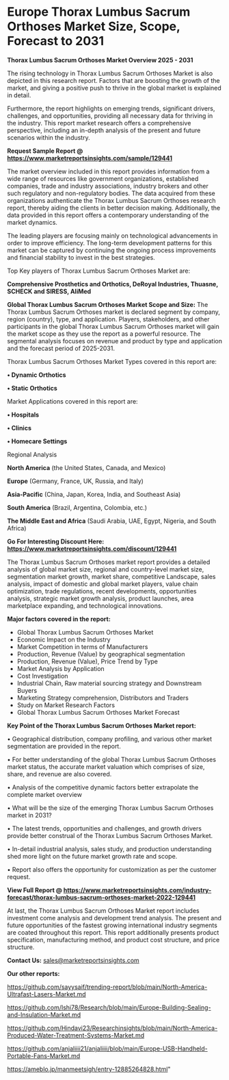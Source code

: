 # Europe Thorax Lumbus Sacrum Orthoses Market Size, Scope, Forecast to 2031

<Strong> Thorax Lumbus Sacrum Orthoses Market Overview 2025 - 2031</strong>

The rising technology in Thorax Lumbus Sacrum Orthoses Market is also depicted in this research report. Factors that are boosting the growth of the market, and giving a positive push to thrive in the global market is explained in detail.

Furthermore, the report highlights on emerging trends, significant drivers, challenges, and opportunities, providing all necessary data for thriving in the industry. This report market research offers a comprehensive perspective, including an in-depth analysis of the present and future scenarios within the industry.

<strong>Request Sample Report @ <a href=https://www.marketreportsinsights.com/sample/129441>https://www.marketreportsinsights.com/sample/129441</a></strong>

The market overview included in this report provides information from a wide range of resources like government organizations, established companies, trade and industry associations, industry brokers and other such regulatory and non-regulatory bodies. The data acquired from these organizations authenticate the Thorax Lumbus Sacrum Orthoses research report, thereby aiding the clients in better decision making. Additionally, the data provided in this report offers a contemporary understanding of the market dynamics.

The leading players are focusing mainly on technological advancements in order to improve efficiency. The long-term development patterns for this market can be captured by continuing the ongoing process improvements and financial stability to invest in the best strategies.

Top Key players of Thorax Lumbus Sacrum Orthoses Market are:

<strong>Comprehensive Prosthetics and Orthotics, DeRoyal Industries, Thuasne, SCHECK and SIRESS, AliMed</strong>

<strong><b>Global Thorax Lumbus Sacrum Orthoses Market Scope and Size:</b></strong>
The Thorax Lumbus Sacrum Orthoses market is declared segment by company, region (country), type, and application. Players, stakeholders, and other participants in the global Thorax Lumbus Sacrum Orthoses market will gain the market scope as they use the report as a powerful resource. The segmental analysis focuses on revenue and product by type and application and the forecast period of 2025-2031.

Thorax Lumbus Sacrum Orthoses Market Types covered in this report are:

<strong>• Dynamic Orthotics

• Static Orthotics</strong>

Market Applications covered in this report are:

<strong>• Hospitals

• Clinics

• Homecare Settings</strong> 

Regional Analysis

<strong>North America</strong> (the United States, Canada, and Mexico)

<strong>Europe</strong> (Germany, France, UK, Russia, and Italy)

<strong>Asia-Pacific</strong> (China, Japan, Korea, India, and Southeast Asia)

<strong>South America</strong> (Brazil, Argentina, Colombia, etc.)

<strong>The Middle East and Africa</strong> (Saudi Arabia, UAE, Egypt, Nigeria, and South Africa)

<strong>Go For Interesting Discount Here: <a href=https://www.marketreportsinsights.com/discount/129441>https://www.marketreportsinsights.com/discount/129441</a></strong>

The Thorax Lumbus Sacrum Orthoses market report provides a detailed analysis of global market size, regional and country-level market size, segmentation market growth, market share, competitive Landscape, sales analysis, impact of domestic and global market players, value chain optimization, trade regulations, recent developments, opportunities analysis, strategic market growth analysis, product launches, area marketplace expanding, and technological innovations.

<strong><b>Major factors covered in the report:</b></strong>
<ul>
  <li>Global Thorax Lumbus Sacrum Orthoses Market </li>
  <li>Economic Impact on the Industry</li>
  <li>Market Competition in terms of Manufacturers</li>
  <li>Production, Revenue (Value) by geographical segmentation</li>
  <li>Production, Revenue (Value), Price Trend by Type</li>
  <li>Market Analysis by Application</li>
  <li>Cost Investigation</li>
  <li>Industrial Chain, Raw material sourcing strategy and Downstream Buyers</li>
  <li>Marketing Strategy comprehension, Distributors and Traders</li>
  <li>Study on Market Research Factors</li>
  <li>Global Thorax Lumbus Sacrum Orthoses Market Forecast</li>
</ul>

<strong><b>Key Point of the Thorax Lumbus Sacrum Orthoses Market report:</b></strong>

• Geographical distribution, company profiling, and various other market segmentation are provided in the report.

• For better understanding of the global Thorax Lumbus Sacrum Orthoses market status, the accurate market valuation which comprises of size, share, and revenue are also covered.

• Analysis of the competitive dynamic factors better extrapolate the complete market overview

• What will be the size of the emerging Thorax Lumbus Sacrum Orthoses market in 2031?

• The latest trends, opportunities and challenges, and growth drivers provide better construal of the Thorax Lumbus Sacrum Orthoses Market.

• In-detail industrial analysis, sales study, and production understanding shed more light on the future market growth rate and scope.

• Report also offers the opportunity for customization as per the customer request.

<strong><b>View Full Report @ <a href=https://www.marketreportsinsights.com/industry-forecast/thorax-lumbus-sacrum-orthoses-market-2022-129441>https://www.marketreportsinsights.com/industry-forecast/thorax-lumbus-sacrum-orthoses-market-2022-129441</a></b></strong>


At last, the Thorax Lumbus Sacrum Orthoses Market report includes investment come analysis and development trend analysis. The present and future opportunities of the fastest growing international industry segments are coated throughout this report. This report additionally presents product specification, manufacturing method, and product cost structure, and price structure.

<strong>Contact Us:</strong>
sales@marketreportsinsights.com

<strong>Our other reports:</strong>

<a href=https://github.com/sayysaif/trending-report/blob/main/North-America-Ultrafast-Lasers-Market.md>https://github.com/sayysaif/trending-report/blob/main/North-America-Ultrafast-Lasers-Market.md</a>

<a href=https://github.com/Ishi78/Research/blob/main/Europe-Building-Sealing-and-Insulation-Market.md>https://github.com/Ishi78/Research/blob/main/Europe-Building-Sealing-and-Insulation-Market.md</a>

<a href=https://github.com/Hindavi23/Researchinsights/blob/main/North-America-Produced-Water-Treatment-Systems-Market.md>https://github.com/Hindavi23/Researchinsights/blob/main/North-America-Produced-Water-Treatment-Systems-Market.md</a>

<a href=https://github.com/anjaliiii21/anjaliiii/blob/main/Europe-USB-Handheld-Portable-Fans-Market.md>https://github.com/anjaliiii21/anjaliiii/blob/main/Europe-USB-Handheld-Portable-Fans-Market.md</a>

<a href=https://ameblo.jp/manmeetsigh/entry-12885264828.html>https://ameblo.jp/manmeetsigh/entry-12885264828.html</a>"
